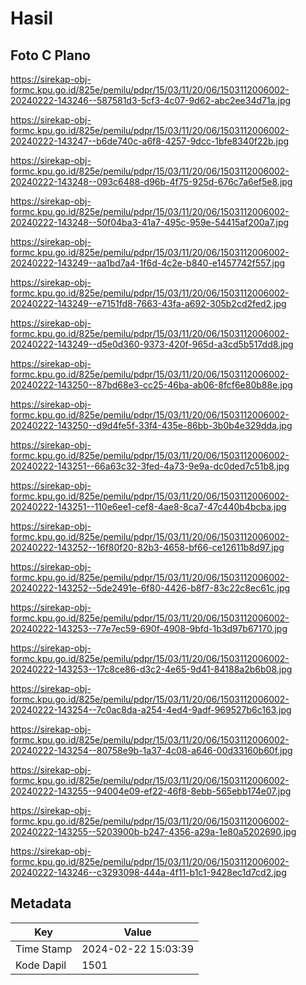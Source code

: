 # Hasil

## Foto C Plano

https://sirekap-obj-formc.kpu.go.id/825e/pemilu/pdpr/15/03/11/20/06/1503112006002-20240222-143246--587581d3-5cf3-4c07-9d62-abc2ee34d71a.jpg

https://sirekap-obj-formc.kpu.go.id/825e/pemilu/pdpr/15/03/11/20/06/1503112006002-20240222-143247--b6de740c-a6f8-4257-9dcc-1bfe8340f22b.jpg

https://sirekap-obj-formc.kpu.go.id/825e/pemilu/pdpr/15/03/11/20/06/1503112006002-20240222-143248--093c6488-d96b-4f75-925d-676c7a6ef5e8.jpg

https://sirekap-obj-formc.kpu.go.id/825e/pemilu/pdpr/15/03/11/20/06/1503112006002-20240222-143248--50f04ba3-41a7-495c-959e-54415af200a7.jpg

https://sirekap-obj-formc.kpu.go.id/825e/pemilu/pdpr/15/03/11/20/06/1503112006002-20240222-143249--aa1bd7a4-1f6d-4c2e-b840-e1457742f557.jpg

https://sirekap-obj-formc.kpu.go.id/825e/pemilu/pdpr/15/03/11/20/06/1503112006002-20240222-143249--e7151fd8-7663-43fa-a692-305b2cd2fed2.jpg

https://sirekap-obj-formc.kpu.go.id/825e/pemilu/pdpr/15/03/11/20/06/1503112006002-20240222-143249--d5e0d360-9373-420f-965d-a3cd5b517dd8.jpg

https://sirekap-obj-formc.kpu.go.id/825e/pemilu/pdpr/15/03/11/20/06/1503112006002-20240222-143250--87bd68e3-cc25-46ba-ab06-8fcf6e80b88e.jpg

https://sirekap-obj-formc.kpu.go.id/825e/pemilu/pdpr/15/03/11/20/06/1503112006002-20240222-143250--d9d4fe5f-33f4-435e-86bb-3b0b4e329dda.jpg

https://sirekap-obj-formc.kpu.go.id/825e/pemilu/pdpr/15/03/11/20/06/1503112006002-20240222-143251--66a63c32-3fed-4a73-9e9a-dc0ded7c51b8.jpg

https://sirekap-obj-formc.kpu.go.id/825e/pemilu/pdpr/15/03/11/20/06/1503112006002-20240222-143251--110e6ee1-cef8-4ae8-8ca7-47c440b4bcba.jpg

https://sirekap-obj-formc.kpu.go.id/825e/pemilu/pdpr/15/03/11/20/06/1503112006002-20240222-143252--16f80f20-82b3-4658-bf66-ce12611b8d97.jpg

https://sirekap-obj-formc.kpu.go.id/825e/pemilu/pdpr/15/03/11/20/06/1503112006002-20240222-143252--5de2491e-6f80-4426-b8f7-83c22c8ec61c.jpg

https://sirekap-obj-formc.kpu.go.id/825e/pemilu/pdpr/15/03/11/20/06/1503112006002-20240222-143253--77e7ec59-690f-4908-9bfd-1b3d97b67170.jpg

https://sirekap-obj-formc.kpu.go.id/825e/pemilu/pdpr/15/03/11/20/06/1503112006002-20240222-143253--17c8ce86-d3c2-4e65-9d41-84188a2b6b08.jpg

https://sirekap-obj-formc.kpu.go.id/825e/pemilu/pdpr/15/03/11/20/06/1503112006002-20240222-143254--7c0ac8da-a254-4ed4-9adf-969527b6c163.jpg

https://sirekap-obj-formc.kpu.go.id/825e/pemilu/pdpr/15/03/11/20/06/1503112006002-20240222-143254--80758e9b-1a37-4c08-a646-00d33160b60f.jpg

https://sirekap-obj-formc.kpu.go.id/825e/pemilu/pdpr/15/03/11/20/06/1503112006002-20240222-143255--94004e09-ef22-46f8-8ebb-565ebb174e07.jpg

https://sirekap-obj-formc.kpu.go.id/825e/pemilu/pdpr/15/03/11/20/06/1503112006002-20240222-143255--5203900b-b247-4356-a29a-1e80a5202690.jpg

https://sirekap-obj-formc.kpu.go.id/825e/pemilu/pdpr/15/03/11/20/06/1503112006002-20240222-143246--c3293098-444a-4f11-b1c1-9428ec1d7cd2.jpg


## Metadata

| Key        | Value               |
| ---------- | ------------------- |
| Time Stamp | 2024-02-22 15:03:39 |
| Kode Dapil | 1501                |



